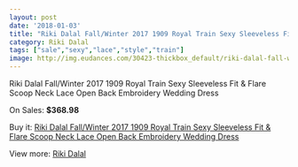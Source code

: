 ```yaml
---
layout: post
date: '2018-01-03'
title: "Riki Dalal Fall/Winter 2017 1909 Royal Train Sexy Sleeveless Fit & Flare Scoop Neck Lace Open Back Embroidery Wedding Dress"
category: Riki Dalal
tags: ["sale","sexy","lace","style","train"]
image: http://img.eudances.com/30423-thickbox_default/riki-dalal-fall-winter-2017-1909-royal-train-sexy-sleeveless-fit-flare-scoop-neck-lace-open-back-embroidery-wedding-dress.jpg
---
```

Riki Dalal Fall/Winter 2017 1909 Royal Train Sexy Sleeveless Fit & Flare Scoop Neck Lace Open Back Embroidery Wedding Dress

On Sales: **$368.98**
<a href="https://www.eudances.com/en/riki-dalal/9717-riki-dalal-fall-winter-2017-1909-royal-train-sexy-sleeveless-fit-flare-scoop-neck-lace-open-back-embroidery-wedding-dress.html"><amp-img layout="responsive" width="600" height="600" src="//img.eudances.com/30423-thickbox_default/riki-dalal-fall-winter-2017-1909-royal-train-sexy-sleeveless-fit-flare-scoop-neck-lace-open-back-embroidery-wedding-dress.jpg" alt="Riki Dalal Fall/Winter 2017 1909 Royal Train Sexy Sleeveless Fit & Flare Scoop Neck Lace Open Back Embroidery Wedding Dress 0" /></a>
<a href="https://www.eudances.com/en/riki-dalal/9717-riki-dalal-fall-winter-2017-1909-royal-train-sexy-sleeveless-fit-flare-scoop-neck-lace-open-back-embroidery-wedding-dress.html"><amp-img layout="responsive" width="600" height="600" src="//img.eudances.com/30430-thickbox_default/riki-dalal-fall-winter-2017-1909-royal-train-sexy-sleeveless-fit-flare-scoop-neck-lace-open-back-embroidery-wedding-dress.jpg" alt="Riki Dalal Fall/Winter 2017 1909 Royal Train Sexy Sleeveless Fit & Flare Scoop Neck Lace Open Back Embroidery Wedding Dress 1" /></a>
<a href="https://www.eudances.com/en/riki-dalal/9717-riki-dalal-fall-winter-2017-1909-royal-train-sexy-sleeveless-fit-flare-scoop-neck-lace-open-back-embroidery-wedding-dress.html"><amp-img layout="responsive" width="600" height="600" src="//img.eudances.com/30429-thickbox_default/riki-dalal-fall-winter-2017-1909-royal-train-sexy-sleeveless-fit-flare-scoop-neck-lace-open-back-embroidery-wedding-dress.jpg" alt="Riki Dalal Fall/Winter 2017 1909 Royal Train Sexy Sleeveless Fit & Flare Scoop Neck Lace Open Back Embroidery Wedding Dress 2" /></a>
<a href="https://www.eudances.com/en/riki-dalal/9717-riki-dalal-fall-winter-2017-1909-royal-train-sexy-sleeveless-fit-flare-scoop-neck-lace-open-back-embroidery-wedding-dress.html"><amp-img layout="responsive" width="600" height="600" src="//img.eudances.com/30428-thickbox_default/riki-dalal-fall-winter-2017-1909-royal-train-sexy-sleeveless-fit-flare-scoop-neck-lace-open-back-embroidery-wedding-dress.jpg" alt="Riki Dalal Fall/Winter 2017 1909 Royal Train Sexy Sleeveless Fit & Flare Scoop Neck Lace Open Back Embroidery Wedding Dress 3" /></a>
<a href="https://www.eudances.com/en/riki-dalal/9717-riki-dalal-fall-winter-2017-1909-royal-train-sexy-sleeveless-fit-flare-scoop-neck-lace-open-back-embroidery-wedding-dress.html"><amp-img layout="responsive" width="600" height="600" src="//img.eudances.com/30427-thickbox_default/riki-dalal-fall-winter-2017-1909-royal-train-sexy-sleeveless-fit-flare-scoop-neck-lace-open-back-embroidery-wedding-dress.jpg" alt="Riki Dalal Fall/Winter 2017 1909 Royal Train Sexy Sleeveless Fit & Flare Scoop Neck Lace Open Back Embroidery Wedding Dress 4" /></a>
<a href="https://www.eudances.com/en/riki-dalal/9717-riki-dalal-fall-winter-2017-1909-royal-train-sexy-sleeveless-fit-flare-scoop-neck-lace-open-back-embroidery-wedding-dress.html"><amp-img layout="responsive" width="600" height="600" src="//img.eudances.com/30426-thickbox_default/riki-dalal-fall-winter-2017-1909-royal-train-sexy-sleeveless-fit-flare-scoop-neck-lace-open-back-embroidery-wedding-dress.jpg" alt="Riki Dalal Fall/Winter 2017 1909 Royal Train Sexy Sleeveless Fit & Flare Scoop Neck Lace Open Back Embroidery Wedding Dress 5" /></a>
<a href="https://www.eudances.com/en/riki-dalal/9717-riki-dalal-fall-winter-2017-1909-royal-train-sexy-sleeveless-fit-flare-scoop-neck-lace-open-back-embroidery-wedding-dress.html"><amp-img layout="responsive" width="600" height="600" src="//img.eudances.com/30425-thickbox_default/riki-dalal-fall-winter-2017-1909-royal-train-sexy-sleeveless-fit-flare-scoop-neck-lace-open-back-embroidery-wedding-dress.jpg" alt="Riki Dalal Fall/Winter 2017 1909 Royal Train Sexy Sleeveless Fit & Flare Scoop Neck Lace Open Back Embroidery Wedding Dress 6" /></a>
<a href="https://www.eudances.com/en/riki-dalal/9717-riki-dalal-fall-winter-2017-1909-royal-train-sexy-sleeveless-fit-flare-scoop-neck-lace-open-back-embroidery-wedding-dress.html"><amp-img layout="responsive" width="600" height="600" src="//img.eudances.com/30424-thickbox_default/riki-dalal-fall-winter-2017-1909-royal-train-sexy-sleeveless-fit-flare-scoop-neck-lace-open-back-embroidery-wedding-dress.jpg" alt="Riki Dalal Fall/Winter 2017 1909 Royal Train Sexy Sleeveless Fit & Flare Scoop Neck Lace Open Back Embroidery Wedding Dress 7" /></a>

Buy it: [Riki Dalal Fall/Winter 2017 1909 Royal Train Sexy Sleeveless Fit & Flare Scoop Neck Lace Open Back Embroidery Wedding Dress](https://www.eudances.com/en/riki-dalal/9717-riki-dalal-fall-winter-2017-1909-royal-train-sexy-sleeveless-fit-flare-scoop-neck-lace-open-back-embroidery-wedding-dress.html "Riki Dalal Fall/Winter 2017 1909 Royal Train Sexy Sleeveless Fit & Flare Scoop Neck Lace Open Back Embroidery Wedding Dress")

View more: [Riki Dalal](https://www.eudances.com/en/150-riki-dalal "Riki Dalal")